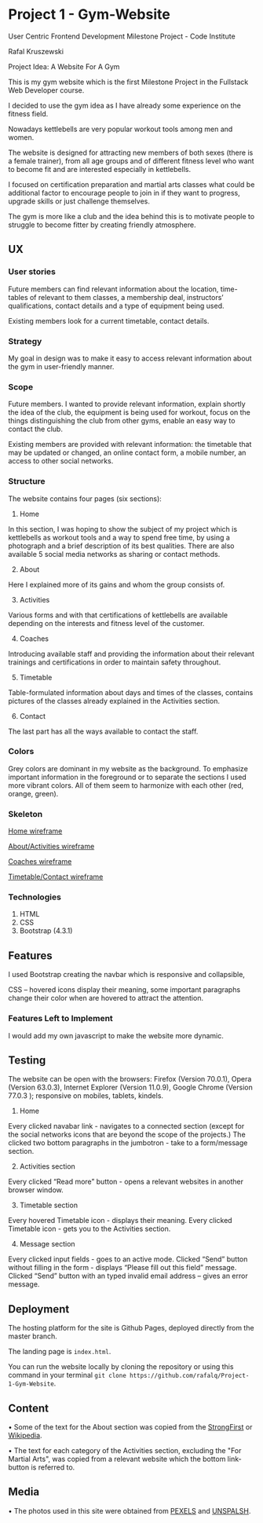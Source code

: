 # Project 1 - Gym-Website

User Centric Frontend Development Milestone Project - Code Institute

Rafal Kruszewski 

Project Idea:  A Website For A Gym

This is my gym website which is the first Milestone Project in the Fullstack Web Developer course.

I decided to use the gym idea as I have already some experience on the fitness field. 

Nowadays kettlebells are very popular workout tools among men and women.

The website is designed for attracting new members of both sexes (there is a female trainer), from all age groups and of different fitness level who want to become fit and are interested especially in kettlebells.

I focused on certification preparation and martial arts classes what could be additional factor to encourage people to join in if they want to progress, upgrade skills or just challenge themselves.

The gym is more like a club and the idea behind this is to motivate people to struggle to become fitter by creating friendly atmosphere.

## UX

### User stories

Future members can find relevant information about the location, time-tables of relevant to them classes, a membership deal, instructors’ qualifications, contact details and a type of equipment being used.

Existing members look for a current timetable, contact details.

### Strategy

My goal in design was to make it easy to access relevant information about the gym in user-friendly manner.

### Scope

Future members. I wanted to provide relevant information, explain shortly the idea of the club, the equipment is being used for workout, focus on the things distinguishing the club from other gyms, enable an easy way to contact the club.

Existing members are provided with relevant information: the timetable that may be updated or changed, an online contact form, a mobile number, an access to other social networks.

### Structure

The website contains four pages (six sections):

1.	Home

In this section, I was hoping to show the subject of my project which is kettlebells as workout tools and a way to spend free time, by using a photograph and a brief description of its best qualities. 
There are also available 5 social media networks as sharing or contact methods. 

2.	About

Here I explained more of its gains and whom the group consists of. 

3.	Activities

Various forms and with that certifications of kettlebells are available depending on the interests and fitness level of the customer.

4.	 Coaches

Introducing available staff and providing the information about their relevant trainings and certifications in order to maintain safety throughout. 

5.	Timetable

Table-formulated information about days and times of the classes, contains pictures of the classes already explained in the Activities section.

6.	Contact

The last part has all the ways available to contact the staff.

### Colors

Grey colors are dominant in my website as the background. To emphasize important information in the foreground or to separate the sections I used more vibrant colors. All of them seem to harmonize with each other (red, orange, green).

### Skeleton

[Home wireframe](https://rafalq.github.io/Code-Institute-Project-1/blob/master/wireframes/home.jpg)

[About/Activities wireframe](https://rafalq.github.io/Code-Institute-Project-1/blob/master/wireframes/about-activities.jpg)

[Coaches wireframe](https://rafalq.github.io/Code-Institute-Project-1/blob/master/wireframes/home.jpg)

[Timetable/Contact wireframe](https://rafalq.github.io/Code-Institute-Project-1/blob/master/wireframes/home.jpg)

### Technologies

1.	HTML
2.	CSS
3.	Bootstrap (4.3.1)


## Features

I used Bootstrap creating the navbar which is responsive and collapsible, 

CSS – hovered icons display their meaning, some important paragraphs change their color when are hovered to attract the attention.

### Features Left to Implement

I would add my own javascript to make the website more dynamic.


## Testing

The website can be open with the browsers:  Firefox (Version 70.0.1), Opera (Version 63.0.3), Internet Explorer (Version 11.0.9), Google Chrome (Version 77.0.3 ); responsive on mobiles, tablets, kindels.

1.	Home

Every clicked navabar link - navigates to a connected section (except for the social networks icons that are beyond the scope of the projects.)
The clicked two bottom paragraphs in the jumbotron - take to a form/message section.

2.	Activities section

Every clicked “Read more” button - opens a relevant websites in another browser window.

3.	Timetable section

Every hovered Timetable icon - displays their meaning.
Every clicked Timetable icon - gets you to the Activities section.

4.	Message section

Every clicked input fields - goes to an active mode.
Clicked “Send” button without filling in the form - displays “Please fill out this field” message.
Clicked “Send” button with an typed invalid email address – gives an error message.


## Deployment

The hosting platform for the site is Github Pages, deployed directly from the master branch.

The landing page is `index.html`.

You can run the website locally by cloning the repository or using this command in your terminal `git clone https://github.com/rafalq/Project-1-Gym-Website`.


## Content

•	Some of the text for the About section was copied from the [StrongFirst](https://www.strongfirst.com/about/) or [Wikipedia](https://en.wikipedia.org/wiki/Kettlebell).

•	The text for each category of the Activities section, excluding the "For Martial Arts", was copied from a relevant website which the bottom link-button is referred to.


## Media
•	The photos used in this site were obtained from [PEXELS](https://www.pexels.com/) and [UNSPALSH](https://unsplash.com/).
